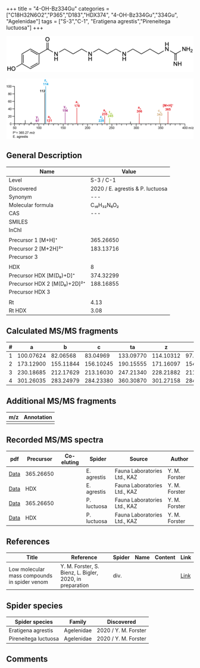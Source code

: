 +++
title = "4-OH-Bz334Gu"
categories = ["C18H32N6O2","P365","D183","HDX374",
"4-OH-Bz334Gu","334Gu",
"Agelenidae"]
tags = ["S-3","C-1",
"Eratigena agrestis","Pireneitega luctuosa"]
+++

![](/img/4-OH-Bz334Gu.png)

![](/img_MSMS/365_4-OH-Bz334Gu_Ea.png?classes=border)

## General Description

| Name                       | Value              |
|----------------------------|--------------------|
| Level                      | S-3 / C-1          |
| Discovered                 | 2020 / E. agrestis & P. luctuosa |
| Synonym                    | ---                |
| Molecular formula          | C₁₈H₃₂N₆O₂                   |
| CAS                        | ---                |
| SMILES |   |
| InChI  |   |
|                            |                    |
| Precursor 1 [M+H]⁺         | 365.26650                   |
| Precursor 2 [M+2H]²⁺       | 183.13716                   |
| Precursor 3                |                    |
|                            |                    |
| HDX                        | 8                   |
| Precursor HDX   [M(D₈)+D]⁺   | 374.32299                   |
| Precursor HDX 2 [M(D₈)+2D]²⁺ | 188.16855                   |
| Precursor HDX 3            |                    |
|                            |                    |
| Rt                         | 4.13                   |
| Rt HDX                     | 3.08                   |

## Calculated MS/MS fragments

| # | a         | b         | c         | ta        | z         | y         | tz        |
|---|-----------|-----------|-----------|-----------|-----------|-----------|-----------|
| 1 | 100.07624 | 82.06568 | 83.04969 | 133.09770 | 114.10312 | 97.07657 | 131.12967 |
| 2 | 173.12900 | 155.11844 | 156.10245 | 190.15555 | 171.16097 | 154.13442 | 188.18752 |
| 3 | 230.18685 | 212.17629 | 213.16030 | 247.21340 | 228.21882 | 211.19227 | 261.24028 |
| 4 | 301.26035 | 283.24979 | 284.23380 | 360.30870 | 301.27158 | 284.24503 | 318.29813 |


## Additional MS/MS fragments

| m/z | Annotation |
|-----|------------|
|     |            |

## Recorded MS/MS spectra

| pdf                                             | Precursor | Co-eluting | Spider      | Source                       | Author        |
|-------------------------------------------------|-----------|------------|-------------|------------------------------|---------------|
| [Data](/pdf/E-agrestis/365_4-OH-Bz334Gu_Ea.pdf)   | 365.26650 |            | E. agrestis | Fauna Laboratories Ltd., KAZ | Y. M. Forster |
| [Data](/pdf/E-agrestis/365_4-OH-Bz334Gu_Ea_HDX.pdf)   | HDX |            | E. agrestis | Fauna Laboratories Ltd., KAZ | Y. M. Forster |
| [Data](/pdf/P-luctuosa/365_4-OH-Bz334Gu_Pl.pdf) | 365.26650 |           | P. luctuosa | Fauna Laboratories Ltd., KAZ | Y. M. Forster |
| [Data](/pdf/P-luctuosa/365_4-OH-Bz334Gu_Pl_HDX.pdf) | HDX |           | P. luctuosa | Fauna Laboratories Ltd., KAZ | Y. M. Forster |

## References

| Title | Reference | Spider | Name | Content | Link |
|-------|-----------|--------|------|---------|------|
| Low molecular mass compounds in spider venom      | Y. M. Forster, S. Bienz, L. Bigler, 2020, in preparation          | div.       |   |   | [Link](unknown) |

## Spider species

| Spider species     | Family     | Discovered           |
|--------------------|------------|----------------------|
| Eratigena agrestis | Agelenidae | 2020 / Y. M. Forster |
| Pireneitega luctuosa | Agelenidae | 2020 / Y. M. Forster |

## Comments